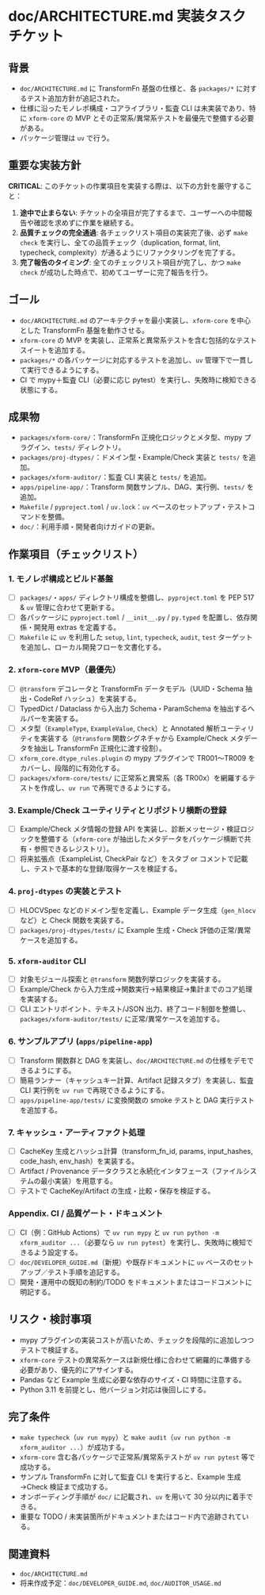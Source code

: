 # doc/ARCHITECTURE.md 実装タスクチケット

## 背景
- `doc/ARCHITECTURE.md` に TransformFn 基盤の仕様と、各 `packages/*` に対するテスト追加方針が追記された。
- 仕様に沿ったモノレポ構成・コアライブラリ・監査 CLI は未実装であり、特に `xform-core` の MVP とその正常系/異常系テストを最優先で整備する必要がある。
- パッケージ管理は `uv` で行う。

## 重要な実装方針
**CRITICAL**: このチケットの作業項目を実装する際は、以下の方針を厳守すること：

1. **途中で止まらない**: チケットの全項目が完了するまで、ユーザーへの中間報告や確認を求めずに作業を継続する。
2. **品質チェックの完全通過**: 各チェックリスト項目の実装完了後、必ず `make check` を実行し、全ての品質チェック（duplication, format, lint, typecheck, complexity）が通るようにリファクタリングを完了する。
3. **完了報告のタイミング**: 全てのチェックリスト項目が完了し、かつ `make check` が成功した時点で、初めてユーザーに完了報告を行う。

## ゴール
- `doc/ARCHITECTURE.md` のアーキテクチャを最小実装し、`xform-core` を中心とした TransformFn 基盤を動作させる。
- `xform-core` の MVP を実装し、正常系と異常系テストを含む包括的なテストスイートを追加する。
- `packages/*` の各パッケージに対応するテストを追加し、`uv` 管理下で一貫して実行できるようにする。
- CI で mypy＋監査 CLI（必要に応じ pytest）を実行し、失敗時に検知できる状態にする。

## 成果物
- `packages/xform-core/`：TransformFn 正規化ロジックとメタ型、mypy プラグイン、`tests/` ディレクトリ。
- `packages/proj-dtypes/`：ドメイン型・Example/Check 実装と `tests/` を追加。
- `packages/xform-auditor/`：監査 CLI 実装と `tests/` を追加。
- `apps/pipeline-app/`：Transform 関数サンプル、DAG、実行例、`tests/` を追加。
- `Makefile` / `pyproject.toml` / `uv.lock`：`uv` ベースのセットアップ・テストコマンドを整備。
- `doc/`：利用手順・開発者向けガイドの更新。

## 作業項目（チェックリスト）
### 1. モノレポ構成とビルド基盤
- [ ] `packages/`・`apps/` ディレクトリ構成を整備し、`pyproject.toml` を PEP 517 & `uv` 管理に合わせて更新する。
- [ ] 各パッケージに `pyproject.toml` / `__init__.py` / `py.typed` を配置し、依存関係・開発用 extras を定義する。
- [ ] `Makefile` に `uv` を利用した `setup`, `lint`, `typecheck`, `audit`, `test` ターゲットを追加し、ローカル開発フローを文書化する。

### 2. `xform-core` MVP（最優先）
- [ ] `@transform` デコレータと TransformFn データモデル（UUID・Schema 抽出・CodeRef ハッシュ）を実装する。
- [ ] TypedDict / Dataclass から入出力 Schema・ParamSchema を抽出するヘルパーを実装する。
- [ ] メタ型（`ExampleType`, `ExampleValue`, `Check`）と Annotated 解析ユーティリティを実装する（`@transform` 関数シグネチャから Example/Check メタデータを抽出し TransformFn 正規化に渡す役割）。
- [ ] `xform_core.dtype_rules.plugin` の mypy プラグインで TR001〜TR009 をカバーし、段階的に有効化する。
- [ ] `packages/xform-core/tests/` に正常系と異常系（各 TR00x）を網羅するテストを作成し、`uv run` で再現できるようにする。

### 3. Example/Check ユーティリティとリポジトリ横断の登録
- [ ] Example/Check メタ情報の登録 API を実装し、診断メッセージ・検証ロジックを整備する（`xform-core` が抽出したメタデータをパッケージ横断で共有・参照できるレジストリ）。
- [ ] 将来拡張点（ExampleList, CheckPair など）をスタブ or コメントで記載し、テストで基本的な登録/取得ケースを検証する。

### 4. `proj-dtypes` の実装とテスト
- [ ] HLOCVSpec などのドメイン型を定義し、Example データ生成（`gen_hlocv` など）と Check 関数を実装する。
- [ ] `packages/proj-dtypes/tests/` に Example 生成・Check 評価の正常/異常ケースを追加する。

### 5. `xform-auditor` CLI
- [ ] 対象モジュール探索と `@transform` 関数列挙ロジックを実装する。
- [ ] Example/Check から入力生成→関数実行→結果検証→集計までのコア処理を実装する。
- [ ] CLI エントリポイント、テキスト/JSON 出力、終了コード制御を整備し、`packages/xform-auditor/tests/` に正常/異常ケースを追加する。

### 6. サンプルアプリ (`apps/pipeline-app`)
- [ ] Transform 関数群と DAG を実装し、`doc/ARCHITECTURE.md` の仕様をデモできるようにする。
- [ ] 簡易ランナー（キャッシュキー計算、Artifact 記録スタブ）を実装し、監査 CLI 実行例を `uv run` で再現できるようにする。
- [ ] `apps/pipeline-app/tests/` に変換関数の smoke テストと DAG 実行テストを追加する。

### 7. キャッシュ・アーティファクト処理
- [ ] CacheKey 生成とハッシュ計算（transform_fn_id, params, input_hashes, code_hash, env_hash）を実装する。
- [ ] Artifact / Provenance データクラスと永続化インタフェース（ファイルシステムの最小実装）を用意する。
- [ ] テストで CacheKey/Artifact の生成・比較・保存を検証する。

### Appendix. CI / 品質ゲート・ドキュメント
- [ ] CI（例：GitHub Actions）で `uv run mypy` と `uv run python -m xform_auditor ...`（必要なら `uv run pytest`）を実行し、失敗時に検知できるよう設定する。
- [ ] `doc/DEVELOPER_GUIDE.md`（新規）や既存ドキュメントに `uv` ベースのセットアップ／テスト手順を追記する。
- [ ] 開発・運用中の既知の制約/TODO をドキュメントまたはコードコメントに明記する。

## リスク・検討事項
- mypy プラグインの実装コストが高いため、チェックを段階的に追加しつつテストで検証する。
- `xform-core` テストの異常系ケースは新規仕様に合わせて網羅的に準備する必要があり、優先的にアサインする。
- Pandas など Example 生成に必要な依存のサイズ・CI 時間に注意する。
- Python 3.11 を前提とし、他バージョン対応は後回しにする。

## 完了条件
- `make typecheck`（`uv run mypy`）と `make audit`（`uv run python -m xform_auditor ...`）が成功する。
- `xform-core` 含む各パッケージで正常系/異常系テストが `uv run pytest` 等で成功する。
- サンプル TransformFn に対して監査 CLI を実行すると、Example 生成→Check 検証まで成功する。
- オンボーディング手順が `doc/` に記載され、`uv` を用いて 30 分以内に着手できる。
- 重要な TODO / 未実装箇所がドキュメントまたはコード内で追跡されている。

## 関連資料
- `doc/ARCHITECTURE.md`
- 将来作成予定：`doc/DEVELOPER_GUIDE.md`, `doc/AUDITOR_USAGE.md`
